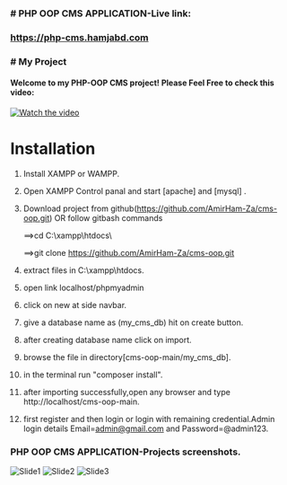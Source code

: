 ### # PHP OOP CMS APPLICATION-Live link: 
### https://php-cms.hamjabd.com
### # My Project
#### Welcome to my PHP-OOP CMS project! Please Feel Free to check this video:
[![Watch the video](https://img.youtube.com/vi/Se89eh0DHJM/0.jpg)](https://www.youtube.com/embed/Se89eh0DHJM)

# Installation

1. Install XAMPP or WAMPP.

2. Open XAMPP Control panal and start [apache] and [mysql] .

3. Download project from github(https://github.com/AmirHam-Za/cms-oop.git)
OR follow gitbash commands

   ==>cd C:\xampp\htdocs\

   ==>git clone https://github.com/AmirHam-Za/cms-oop.git

4. extract files in C:\xampp\htdocs.

5. open link localhost/phpmyadmin

6. click on new at side navbar.

7. give a database name as (my_cms_db) hit on create button.

8. after creating database name click on import.

10. browse the file in directory[cms-oop-main/my_cms_db].

11. in the terminal run "composer install".

12. after importing successfully,open any browser and type http://localhost/cms-oop-main.

13. first register and then login or login with remaining credential.Admin login details Email=admin@gmail.com and Password=@admin123.


### PHP OOP CMS APPLICATION-Projects screenshots.
![Slide1](https://github.com/AmirHam-Za/cms-oop/assets/125890933/5250b8ab-3d13-4f97-81b6-40b9c696bbb5)
![Slide2](https://github.com/AmirHam-Za/cms-oop/assets/125890933/9d1c8eb0-d99a-48d4-ab2f-795641b86010)
![Slide3](https://github.com/AmirHam-Za/cms-oop/assets/125890933/91bc6206-99a0-46e2-b63a-fc8a19785217)


